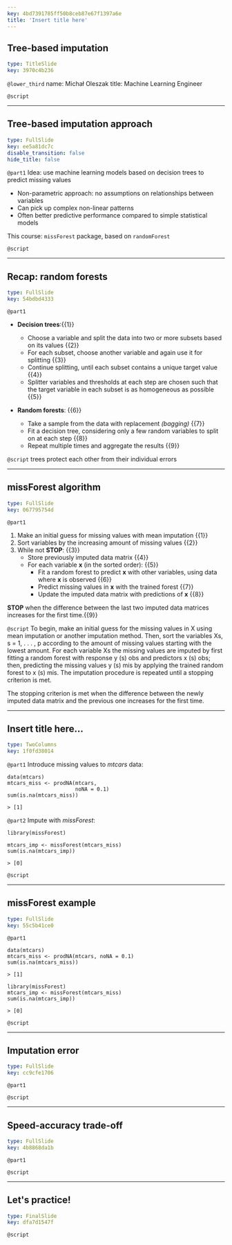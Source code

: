 ```yaml
---
key: 4bd7391785ff50b8ceb87e67f1397a6e
title: 'Insert title here'
---
```


## Tree-based imputation

```yaml
type: TitleSlide
key: 3970c4b236
```

`@lower_third`
name: Michał Oleszak
title: Machine Learning Engineer

`@script`


---

## Tree-based imputation approach

```yaml
type: FullSlide
key: ee5a81dc7c
disable_transition: false
hide_title: false
```

`@part1`
Idea: use machine learning models based on decision trees to predict missing values
* Non-parametric approach: no assumptions on relationships between variables
* Can pick up complex non-linear patterns
* Often better predictive performance compared to simple statistical models

> 

This course: `missForest` package, based on `randomForest`


`@script`


---

## Recap: random forests

```yaml
type: FullSlide
key: 54bdbd4333
```

`@part1`
* **Decision trees**:{{1}}
	* Choose a variable and split the data into two or more subsets based on its values {{2}}
    * For each subset, choose another variable and again use it for splitting {{3}}
    * Continue splitting, until each subset contains a unique target value {{4}}
    * Splitter variables and thresholds at each step are chosen such that the target variable in each subset is as homogeneous as possible {{5}}

* **Random forests**: {{6}}
	* Take a sample from the data with replacement _(bagging)_ {{7}}
    * Fit a decision tree, considering only a few random variables to split on at each step {{8}}
    * Repeat multiple times and aggregate the results {{9}}

`@script`
trees protect each other from their individual errors 

---

## missForest algorithm

```yaml
type: FullSlide
key: 067795754d
```

`@part1`
1. Make an initial guess for missing values with mean imputation {{1}}
2. Sort variables by the increasing amount of missing values {{2}}
3. While not **STOP**: {{3}}
	* Store previously imputed data matrix {{4}}
	* For each variable **x** (in the sorted order): {{5}}
        * Fit a random forest to predict **x** with other variables, using data where **x** is observed {{6}}
        * Predict missing values in **x** with the trained forest {{7}}
        * Update the imputed data matrix with predictions of **x** {{8}}

**STOP** when the difference between the last two imputed data matrices increases for the first time.{{9}}


`@script`
To begin, make an initial guess for the missing values in X using mean imputation or another imputation method. Then, sort the variables Xs, s = 1, . . . , p according to the amount of missing values
starting with the lowest amount. For each variable Xs the missing values are imputed by first fitting a
random forest with response y
(s)
obs and predictors x
(s)
obs; then, predicting the missing values y
(s)
mis by applying the trained random forest to x
(s)
mis. The imputation procedure is repeated until a stopping criterion
is met.

The stopping criterion is met when the difference between the newly imputed data matrix and the previous one increases for the first time.

---

## Insert title here...

```yaml
type: TwoColumns
key: 1f0fd38014
```

`@part1`
Introduce missing values to _mtcars_ data:
```
data(mtcars)
mtcars_miss <- prodNA(mtcars, 
                      noNA = 0.1)
sum(is.na(mtcars_miss))
```

```
> [1]
```

`@part2`
Impute with _missForest_:
```
library(missForest)

mtcars_imp <- missForest(mtcars_miss)
sum(is.na(mtcars_imp))
```

```
> [0]
```

`@script`


---

## missForest example

```yaml
type: FullSlide
key: 55c5b41ce0
```

`@part1`
```
data(mtcars)
mtcars_miss <- prodNA(mtcars, noNA = 0.1)
sum(is.na(mtcars_miss))
```

```
> [1]
```

```
library(missForest)
mtcars_imp <- missForest(mtcars_miss)
sum(is.na(mtcars_imp))
```

```
> [0]
```


`@script`


---

## Imputation error

```yaml
type: FullSlide
key: cc9cfe1706
```

`@part1`


`@script`


---

## Speed-accuracy trade-off

```yaml
type: FullSlide
key: 4b8868da1b
```

`@part1`


`@script`


---

## Let's practice!

```yaml
type: FinalSlide
key: dfa7d1547f
```

`@script`
